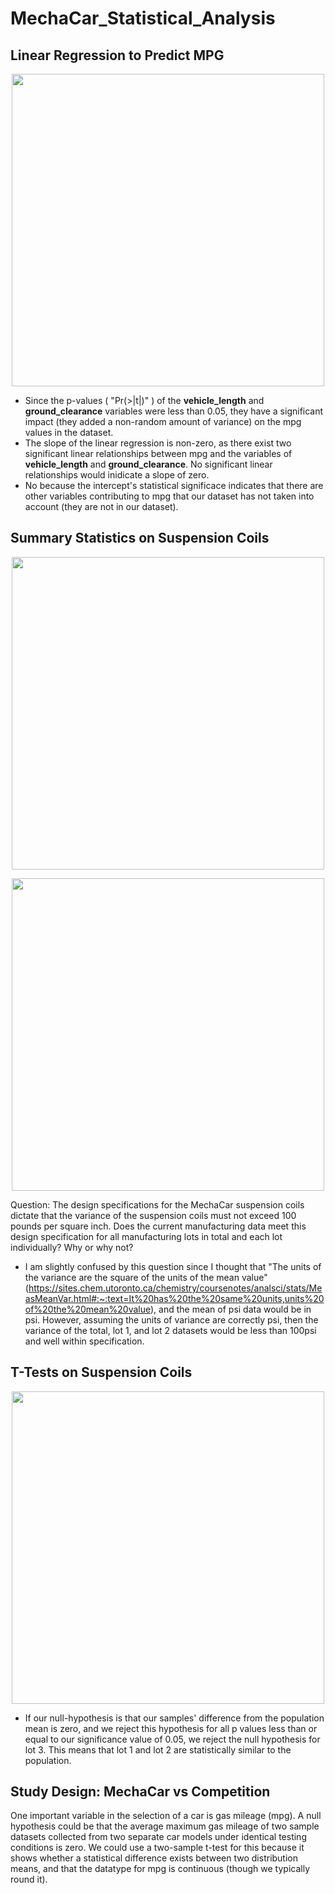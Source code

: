 # MechaCar_Statistical_Analysis

## Linear Regression to Predict MPG

<p align="center">
  <img width=auto height="500" src=Resources/lin_reg_mpg.png>
  </p>

- Since the p-values ( "Pr(>|t|)" ) of the **vehicle_length** and **ground_clearance** variables were less than 0.05, they have a significant impact (they added a non-random amount of variance) on the mpg values in the dataset.
- The slope of the linear regression is non-zero, as there exist two significant linear relationships between mpg and the variables of **vehicle_length** and **ground_clearance**. No significant linear relationships would inidicate a slope of zero.
- No because the intercept's statistical significace indicates that there are other variables contributing to mpg that our dataset has not taken into account (they are not in our dataset).

## Summary Statistics on Suspension Coils

<p align="center">
  <img width=auto height="500" src=Resources/total_sum.png>
  </p>

<p align="center">
  <img width=auto height="500" src=Resources/lot_sum.png>
  </p>

Question: The design specifications for the MechaCar suspension coils dictate that the variance of the suspension coils must not exceed 100 pounds per square inch. Does the current manufacturing data meet this design specification for all manufacturing lots in total and each lot individually? Why or why not?

- I am slightly confused by this question since I thought that "The units of the variance are the square of the units of the mean value" (https://sites.chem.utoronto.ca/chemistry/coursenotes/analsci/stats/MeasMeanVar.html#:~:text=It%20has%20the%20same%20units,units%20of%20the%20mean%20value), and the mean of psi data would be in psi. However, assuming the units of variance are correctly psi, then the variance of the total, lot 1, and lot 2 datasets would be less than 100psi and well within specification.

## T-Tests on Suspension Coils

<p align="center">
  <img width=auto height="500" src=Resources/t-tests.png>
  </p>

- If our null-hypothesis is that our samples' difference from the population mean is zero, and we reject this hypothesis for all p values less than or equal to our significance value of 0.05, we reject the null hypothesis for lot 3. This means that lot 1 and lot 2 are statistically similar to the population.

## Study Design: MechaCar vs Competition

One important variable in the selection of a car is gas mileage (mpg). A null hypothesis could be that the average maximum gas mileage of two sample datasets collected from two separate car models under identical testing conditions is zero. We could use a two-sample t-test for this because it shows whether a statistical difference exists between two distribution means, and that the datatype for mpg is continuous (though we typically round it).